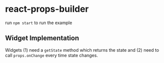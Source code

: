 # react-props-builder

run `npm start` to run the example

## Widget Implementation

Widgets (1) need a `getState` method which returns the state and (2) need to call `props.onChange` every time state changes.
